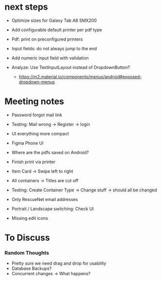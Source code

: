 
# next steps
* Optimize sizes for Galaxy Tab A8 SMX200


* Add configurable default printer per pdf type
* Pdf: print on preconfigured printers


* Input fields: do not always jump to the end
* Add numeric input field with validation

* Analyze: Use TextInputLayout instead of DropdownButton?
    * https://m2.material.io/components/menus/android#exposed-dropdown-menus



# Meeting notes
* Password forgot mail link
* Testing: Mail wrong -> Register -> login

* UI everything more compact
* Figma Phone UI
* Where are the pdfs saved on Android?
* Finish print via printer 
* Item Card -> Swipe left to right
* All containers -> Titles are cut off
* Testing: Create Container Type -> Change stuff -> should all be changed
* Only RescueNet email addresses
* Portrait / Landscape switching: Check UI
* Missing edit icons

# To Discuss

### Random Thoughts

* Pretty sure we need drag and drop for usability
* Database Backups?
* Concurrent changes -> What happens?